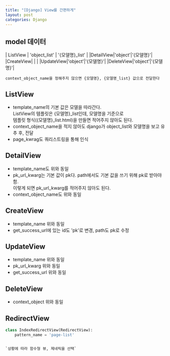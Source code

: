 ```yaml
---
title: "[Django] View를 간편하게"
layout: post
categories: Django
---
```


## model 데이터	

| ListView | 'object_list' | '{모델명}_list' | 
|DetailView|'object'|'{모델명}'|
|CreateView| | |
|UpdateView|'object'|'{모델명}'|
|DeleteView|'object'|'{모델명}'|

`context_object_name을 정해주지 않으면 {모델명}, {모델명_list} 값으로 전달한다`

## ListView
- template_name의 기본 값은 모델을 따라간다.</br>
ListView의 템플릿은 {모델명}_list인데, 모델명을 기준으로<br>
템플릿 형식({모델명}_list.html)을 만들면 적어주지 않아도 된다.
- context_object_name을 적지 않아도 django가 object_list와 모델명을 보고 유추 후, 전달
- page_kwrag도 쿼리스트링을 통해 인식


## DetailView
- template_name도 위와 동일
- pk_url_kwarg는 기본 값이 pk다. path에서도 기본 값을 쓰기 위해 pk로 받아야 함. <br/>
이렇게 되면 pk_url_kwarg를 적어주지 않아도 된다.
- context_object_name도 위와 동일


## CreateView
- template_name 위와 동일
- get_success_url에 있는 id도 'pk'로 변경, path도 pk로 수정


## UpdateView
- template_name 위와 동일
- pk_url_kwarg 위와 동일
- get_success_url 위와 동일


## DeleteView
- context_object 위와 동일


## RedirectView
```python
class IndexRedirectView(RedirectView):
    pattern_name = 'page-list'


`상황에 따라 함수형 뷰, 제네릭을 선택`
